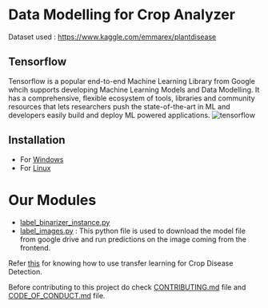# <strong>Data Modelling for Crop Analyzer</strong>
Dataset used : https://www.kaggle.com/emmarex/plantdisease

## Tensorflow
Tensorflow is a popular end-to-end Machine Learning Library from Google whcih supports developing Machine Learning Models and Data Modelling. It has a comprehensive, flexible ecosystem of tools, libraries and community resources that lets researchers push the state-of-the-art in ML and developers easily build and deploy ML powered applications.
![tensorflow](https://user-images.githubusercontent.com/43414928/76705997-45680400-670a-11ea-8493-7acc393ebcb8.png)

## Installation
-   For [Windows](https://github.com/CropAi/Data-Modeling/blob/master/docs/TensorFlowWindows.md)
-   For [Linux](https://github.com/CropAi/Data-Modeling/blob/master/docs/TensorFlowLinux.md)

# Our Modules
-   [label_binarizer_instance.py](https://github.com/CropAi/Data-Modeling/blob/master/modules/label_binarizer_instance.py)
-   [label_images.py](https://github.com/CropAi/Data-Modeling/blob/master/label_images.py)
: This python file is used to download the model file from google drive and run predictions on the image coming from the frontend.

Refer [this](https://github.com/CropAi/Data-Modeling/blob/master/docs/transfer_learning.md) for knowing how to use transfer learning for Crop Disease Detection. 

Before contributing to this project do check [CONTRIBUTING.md](https://github.com/CropAi/Data-Modeling/blob/master/docs/CONTRIBUTING.md) file and [CODE_OF_CONDUCT.md](https://github.com/CropAi/Data-Modeling/blob/master/docs/CODE_OF_CONDUCT.md) file.


